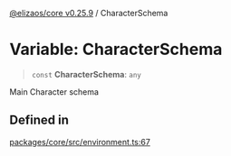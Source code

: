 [@elizaos/core v0.25.9](../index.md) / CharacterSchema

# Variable: CharacterSchema

> `const` **CharacterSchema**: `any`

Main Character schema

## Defined in

[packages/core/src/environment.ts:67](https://github.com/elizaOS/eliza/blob/main/packages/core/src/environment.ts#L67)
